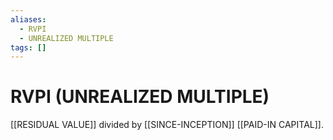```yaml
---
aliases:
  - RVPI
  - UNREALIZED MULTIPLE
tags: []
---
```

# RVPI (UNREALIZED MULTIPLE)
[[RESIDUAL VALUE]] divided by [[SINCE-INCEPTION]] [[PAID-IN CAPITAL]].